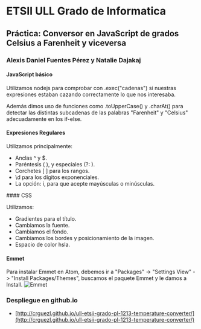 # ETSII ULL Grado de Informatica

## Práctica: Conversor en JavaScript de grados Celsius a Farenheit y viceversa

### Alexis Daniel Fuentes Pérez y Natalie Dajakaj

#### JavaScript básico

Utilizamos nodejs para comprobar con .exec("cadenas") si nuestras expresiones estaban cazando correctamente lo que nos interesaba.

Además dimos uso de funciones como .toUpperCase() y .charAt() para detectar las distintas subcadenas de las palabras "Farenheit" y "Celsius" adecuadamente en los if-else.


#### Expresiones Regulares

Utilizamos principalmente:

* Anclas ^ y $.
* Paréntesis ( ), y especiales (?: ).
* Corchetes [ ] para los rangos.
* \d para los dígitos exponenciales.
* La opción: i, para que acepte mayúsculas o minúsculas.


#### CSS

Utilizamos:
* Gradientes para el título.
* Cambiamos la fuente.
* Cambiamos el fondo.
* Cambiamos los bordes y posicionamiento de la imagen.
* Espacio de color hsla.

#### Emmet

Para instalar Emmet en Atom, debemos ir a "Packages" -> "Settings View" -> "Install Packages/Themes", buscamos el paquete Emmet y le damos a Install.
![Emmet](http://files.catbox.moe/scbjix.png "Emmet")


### Despliegue en github.io

* [http://crguezl.github.io/ull-etsii-grado-pl-1213-temperature-converter/](http://crguezl.github.io/ull-etsii-grado-pl-1213-temperature-converter/)

